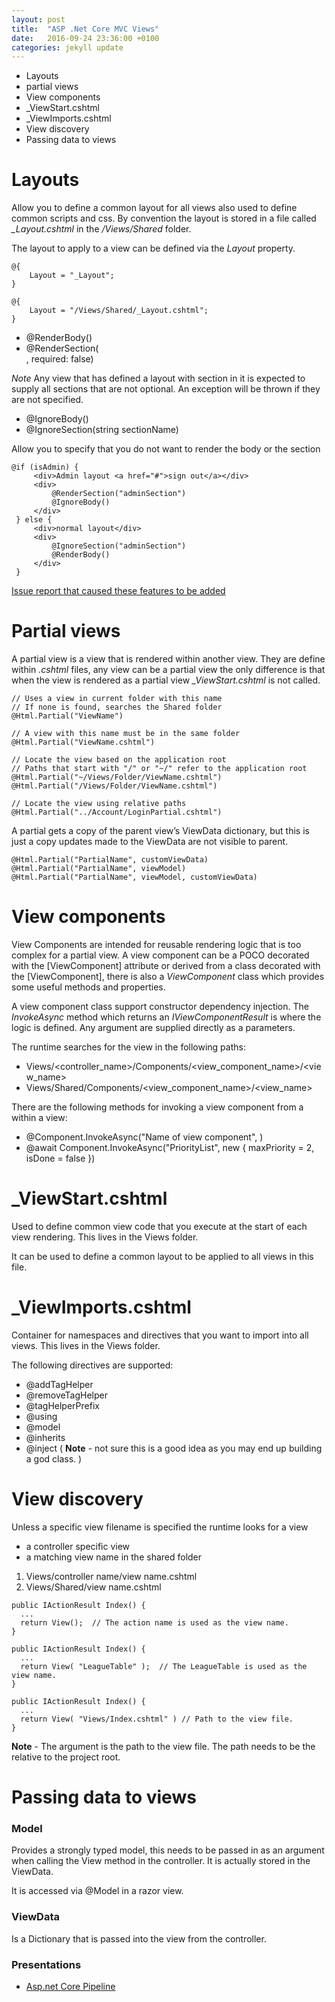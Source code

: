 ```yaml
---
layout: post
title:  "ASP .Net Core MVC Views"
date:   2016-09-24 23:36:00 +0100
categories: jekyll update
---
```


* Layouts
* partial views
* View components
* \_ViewStart.cshtml
* \_ViewImports.cshtml
* View discovery
* Passing data to views


# Layouts

Allow you to define a common layout for all views also used to define common scripts and css. By convention the layout is stored in a file called _\_Layout.cshtml_ in the _/Views/Shared_ folder.

The layout to apply to a view can be defined via the _Layout_ property.

```
@{
    Layout = "_Layout";
}
```
```
@{
    Layout = "/Views/Shared/_Layout.cshtml";
}
```


* @RenderBody()
* @RenderSection( <section name>, required: false)

*Note* Any view that has defined a layout with section in it is expected to supply all sections that are not optional.  An exception will be thrown if they are not specified.


* @IgnoreBody()
* @IgnoreSection(string sectionName)

Allow you to specify that you do not want to render the body or the section

```
@if (isAdmin) {
     <div>Admin layout <a href="#">sign out</a></div>
     <div>
         @RenderSection("adminSection")
         @IgnoreBody()
     </div>
 } else {
     <div>normal layout</div>
     <div>
         @IgnoreSection("adminSection")
         @RenderBody()
     </div>
 }
```

<a href='https://github.com/aspnet/Mvc/issues/3293'>Issue report that caused these features to be added</a>


# Partial views

A partial view is a view that is rendered within another view.  They are define within _.cshtml_ files, any view can be a partial view the only difference is that when the view is rendered as a partial view _\_ViewStart.cshtml_ is not called.

```
// Uses a view in current folder with this name
// If none is found, searches the Shared folder
@Html.Partial("ViewName")

// A view with this name must be in the same folder
@Html.Partial("ViewName.cshtml")

// Locate the view based on the application root
// Paths that start with "/" or "~/" refer to the application root
@Html.Partial("~/Views/Folder/ViewName.cshtml")
@Html.Partial("/Views/Folder/ViewName.cshtml")

// Locate the view using relative paths
@Html.Partial("../Account/LoginPartial.cshtml")
```

A partial gets a copy of the parent view’s ViewData dictionary, but this is just a copy updates made to the ViewData are not visible to parent.

```
@Html.Partial("PartialName", customViewData)
@Html.Partial("PartialName", viewModel)
@Html.Partial("PartialName", viewModel, customViewData)
```


# View components

View Components are intended for reusable rendering logic that is too complex for a partial view. A view component can be a POCO decorated with the [ViewComponent] attribute or derived from a class decorated with the [ViewComponent], there is also a _ViewComponent_ class which provides some useful methods and properties.

A view component class support constructor dependency injection. The _InvokeAsync_ method which returns an _IViewComponentResult_ is where the logic is defined.  Any argument are supplied directly as a parameters.

The runtime searches for the view in the following paths:

* Views/<controller_name>/Components/<view_component_name>/<view_name>
* Views/Shared/Components/<view_component_name>/<view_name>

There are the following methods for invoking a view component from a within a view:

* @Component.InvokeAsync("Name of view component", <anonymous type containing parameters>)
* @await Component.InvokeAsync("PriorityList", new { maxPriority = 2, isDone = false })


# \_ViewStart.cshtml

Used to define common view code that you execute at the start of each view rendering.  This lives in the Views folder.

It can be used to define a common layout to be applied to all views in this file.


# \_ViewImports.cshtml

Container for namespaces and directives that you want to import into all views. This lives in the Views folder.

The following directives are supported:

* @addTagHelper
* @removeTagHelper
* @tagHelperPrefix
* @using
* @model
* @inherits
* @inject  ( **Note** - not sure this is a good idea as you may end up building a god class. )



# View discovery

Unless a specific view filename is specified the runtime looks for a view

* a controller specific view
* a matching view name in the shared folder

1. Views/controller name/view name.cshtml
2. Views/Shared/view name.cshtml


```
public IActionResult Index() {
  ...
  return View();  // The action name is used as the view name.
}
```


```
public IActionResult Index() {
  ...
  return View( "LeagueTable" );  // The LeagueTable is used as the view name.
}
```


```
public IActionResult Index() {
  ...
  return View( "Views/Index.cshtml" ) // Path to the view file.
}

```

**Note** - The argument is the path to the view file.  The path needs to be the relative to the project root.


# Passing data to views


### Model

Provides a strongly typed model, this needs to be passed in as an argument when calling the View method in the controller.  It is actually stored in the ViewData.

It is accessed via @Model in a razor view.


### ViewData

Is a Dictionary that is passed into the view from the controller.


### Presentations

* [Asp.net Core Pipeline](/presentations/asp-net-core)
